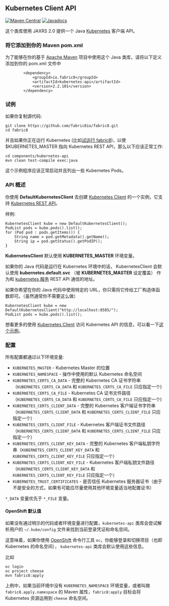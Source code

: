 ## Kubernetes Client API

[![Maven Central](https://maven-badges.herokuapp.com/maven-central/io.fabric8/kubernetes-api/badge.svg?style=flat-square)](https://maven-badges.herokuapp.com/maven-central/io.fabric8/kubernetes-api/)
[![Javadocs](http://www.javadoc.io/badge/io.fabric8/kubernetes-api.svg?color=blue)](http://www.javadoc.io/doc/io.fabric8/kubernetes-api)

这个类库使用 JAXRS 2.0 提供一个 Java [Kubernetes](http://kubernetes.io/) 客户端 API。

### 将它添加到你的 Maven pom.xml

为了能够在你的基于 [Apache Maven](http://maven.apache.org/) 项目中使用这个 Java 类库，请将以下定义添加到你的 pom.xml 文件中

            <dependency>
                <groupId>io.fabric8</groupId>
                <artifactId>kubernetes-api</artifactId>
                <version>2.2.101</version>
            </dependency>

### 试例

如果你复制源代码:

    git clone https://github.com/fabric8io/fabric8.git
    cd fabric8

并且如果你正在运行 Kubernetes (比如[试运行 fabric8](http://fabric8.io/guide/getStarted.html))，以使 $KUBERNETES_MASTER 指向 Kubernetes REST API，那么以下应该正常工作:

    cd components/kubernetes-api
    mvn clean test-compile exec:java

这个示例程序应该正常启动并且列出一些 Kubernetes Pods。

### API 概述

你使用 **DefaultKubernetesClient** 去创建 [Kubernetes Client](https://github.com/fabric8io/kubernetes-client) 的一个实例，它支持 [Kubernetes REST API](https://github.com/GoogleCloudPlatform/kubernetes/blob/master/DESIGN.md#kubernetes-api-server)。

样例:

    KubernetesClient kube = new DefaultKubernetesClient();
    PodList pods = kube.pods().list();
    for (Pod pod : pods.getItems()) {
        String name = pod.getMetadata().getName();
        String ip = pod.getStatus().getPodIP();
    }

**KubernetesClient** 默认使用 **KUBERNETES_MASTER** 环境变量。

如果你的 Java 代码是运行在 Kubernetes 环境中的话， KubernetesClient 会默认使用 **kubernetes.default.svc** （被 **KUBERNETES_MASTER** 设定覆盖） 作为和 [kubernetes 服务](http://fabric8.io/guide/services.html) REST API 通信的地址。

如果你希望在你的 Java 代码中使用特定的 URL，你只需将它传给工厂构造体函数即可。（虽然通常你不需要这么做）

    KubernetesClient kube = new DefaultKubernetesClient("http://localhost:8585/");
    PodList pods = kube.pods().list();

想看更多的使用 [Kubernetes Client](https://github.com/fabric8io/kubernetes-client) 访问 Kubernetes API 的信息，可以看一下[这个示例](https://github.com/fabric8io/fabric8/blob/master/components/kubernetes-api/src/test/java/io/fabric8/kubernetes/api/Example.java#L48)。

### 配置

所有配置都通过以下环境变量:

* `KUBERNETES_MASTER` - Kubernetes Master 的位置 
* `KUBERNETES_NAMESPACE` - 操作中使用的默认 Kubernetes 命名空间
* `KUBERNETES_CERTS_CA_DATA` - 完整的 Kubernetes CA 证书字符串 （`KUBERNETES_CERTS_CA_DATA` 和 `KUBERNETES_CERTS_CA_FILE` 只应指定一个)
* `KUBERNETES_CERTS_CA_FILE` - Kubernetes CA 证书文件路径（`KUBERNETES_CERTS_CA_DATA` 和 `KUBERNETES_CERTS_CA_FILE` 只应指定一个)
* `KUBERNETES_CERTS_CLIENT_DATA` - 完整的 Kubernetes 客户端证书字符串（`KUBERNETES_CERTS_CLIENT_DATA` 和 `KUBERNETES_CERTS_CLIENT_FILE` 只应指定一个）
* `KUBERNETES_CERTS_CLIENT_FILE` - Kubernetes 客户端证书文件路径（`KUBERNETES_CERTS_CLIENT_DATA` 和 `KUBERNETES_CERTS_CLIENT_FILE` 只应指定一个）
* `KUBERNETES_CERTS_CLIENT_KEY_DATA` - 完整的 Kubernetes 客户端私钥字符串（`KUBERNETES_CERTS_CLIENT_KEY_DATA` 和 `KUBERNETES_CERTS_CLIENT_KEY_FILE` 只应指定一个）
* `KUBERNETES_CERTS_CLIENT_KEY_FILE` - Kubernetes 客户端私钥文件路径（`KUBERNETES_CERTS_CLIENT_KEY_DATA` 和 `KUBERNETES_CERTS_CLIENT_KEY_FILE` 只应指定一个）
* `KUBERNETES_TRUST_CERTIFICATES` - 是否信任 Kubernetes 服务器证书（由于不是安全的方式，如果有可能应尽量使用其他环境变量适当地配置证书）

`*_DATA` 变量优先于 `*_FILE` 变量。

#### OpenShift 默认值

如果没有通过明示的代码或者环境变量进行配置，`kubernetes-api` 类库会尝试解析用户的 `~/.kube/config` 文件来找到当前登录凭证和命名空间。

这意味着，如果你使用 [OpenShift](http://www.openshift.org/) 命令行工具 `oc`，你能够登录和切换项目（也即 Kubernetes 的命名空间）， `kubernetes-api` 类库会默认使用这些信息。

比如

```
oc login
oc project cheese
mvn fabric8:apply
```

上例中，如果当前环境中没有 `KUBERNETES_NAMESPACE` 环境变量，或者叫做 `fabric8.apply.namespace` 的 Maven 属性，`fabric8:apply` 目标会将 Kubernetes 资源运用到 `cheese` 命名空间。
